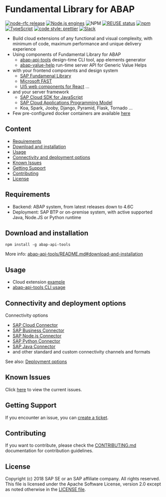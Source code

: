 # Fundamental Library for ABAP <!-- omit in toc -->


[![node-rfc release](https://img.shields.io/npm/v/abap-api-tools.svg)](https://www.npmjs.com/package/abap-api-tools)
[![Node.js engines](https://img.shields.io/node/v/abap-api-tools.svg)](https://www.npmjs.com/package/abap-api-tools)
![NPM](https://img.shields.io/npm/l/abap-api-tools)
[![REUSE status](https://api.reuse.software/badge/github.com/SAP/fundamental-tools)](https://api.reuse.software/info/github.com/SAP/fundamental-tools)
[![npm](https://img.shields.io/npm/dm/abap-api-tools)](https://www.npmjs.com/package/abap-api-tools)
[![TypeScript](https://img.shields.io/badge/%3C%2F%3E-TypeScript-%230074c1.svg)](https://www.typescriptlang.org/)
[![code style: prettier](https://img.shields.io/badge/code_style-prettier-f8bc45.svg)](https://github.com/prettier/prettier)
[![Slack](https://img.shields.io/badge/slack-ui--fundamentals-blue.svg?logo=slack)](https://join.slack.com/t/ui-fundamentals/shared_invite/enQtNTIzOTU0Mzc2NTc5LWQzZWI5MWFhYjE5OTc4YzliN2JhOTc1ZjQxZTg1YjZiMWZiYzRkNjMwYzgyMmFkYmNhZDVjMWE5MDIzOWEzMmM)

- Build cloud extensions of any functional and visual complexity, with minimum of code, maximum performance and unique delivery experience
- Using components of Fundamental Library for ABAP
  - [abap-api-tools](./abap-api-tools/README.md) design-time CLI tool, app elements generator
  - [abap-value-help](./abap-value-help/README.md) run-time server API for Generic Value Helps
- with your frontend components and design system
  - [SAP Fundamenal Library](https://sap.github.io/fundamental/#libraries)
  - [Microsoft FAST](https://www.fast.design/docs/category/integrations/)
  - [UI5 web components for React](https://sap.github.io/ui5-webcomponents-react) ...
- and your server framework
  - [SAP Cloud SDK for JavaScript](https://sap.github.io/cloud-sdk/docs/js/overview)
  - [SAP Cloud Applications Programming Model](https://cap.cloud.sap/)
  - Koa, Spark, Jooby, Django, Pyramid, Flask, Tornado ...
- Few pre-configured docker containers are available [here](./docker/)

## Content <!-- omit in toc -->

- [Requirements](#requirements)
- [Download and installation](#download-and-installation)
- [Usage](#usage)
- [Connectivity and deployment options](#connectivity-and-deployment-options)
- [Known Issues](#known-issues)
- [Getting Support](#getting-support)
- [Contributing](#contributing)
- [License](#license)

## Requirements

- Backend: ABAP system, from latest releases down to 4.6C
- Deployment: SAP BTP or on-premise system, with active supported Java, Node.JS or Python runtime

## Download and installation

```shell
npm install -g abap-api-tools
```

More info: [abap-api-tools/README.md#download-and-installation](abap-api-tools/README.md#download-and-installation)

## Usage

- Cloud extension [example](./doc/app.md)
- [abap-api-tools CLI usage](./abap-api-tools/README.md#usage)

## Connectivity and deployment options

Connectivity options

- [SAP Cloud Connector](https://help.sap.com/docs/connectivity/sap-btp-connectivity-cf/cloud-connector)
- [SAP Business Connector](https://support.sap.com/en/product/connectors/bc.html)
- [SAP Node.js Connector](https://github.com/SAP/node-rfc)
- [SAP Python Connector](https://github.com/SAP/PyRFC)
- [SAP Java Connector](https://support.sap.com/en/product/connectors/jco.html)
- and other standard and custom connectivity channels and formats

See also: [Deployment options](./doc/app.md#deployment-options)

## Known Issues

Click [here](https://github.com/SAP/fundamental-tools/issues) to view the current issues.

## Getting Support

If you encounter an issue, you can [create a ticket](https://github.com/SAP/fundamental-tools/issues/new).

## Contributing

If you want to contribute, please check the [CONTRIBUTING.md](CONTRIBUTING.md) documentation for contribution guidelines.

## License

Copyright (c) 2018 SAP SE or an SAP affiliate company. All rights reserved. This file is licensed under the Apache Software License, version 2.0 except as noted otherwise in the [LICENSE file](LICENSES/Apache-2.0.txt).
